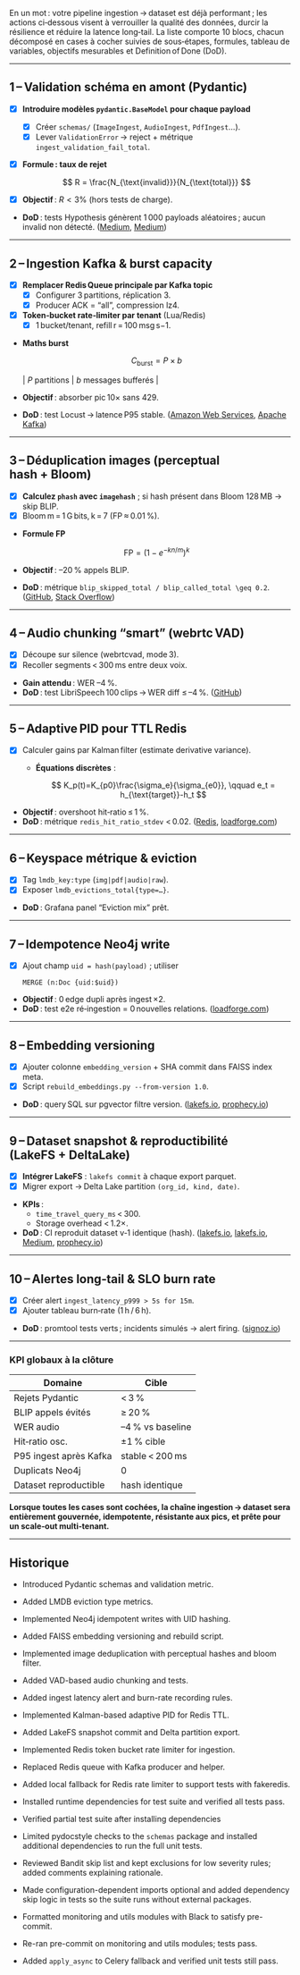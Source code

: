 En un mot : votre pipeline ingestion → dataset est déjà performant ; les actions ci‑dessous visent à verrouiller la qualité des données, durcir la résilience et réduire la latence long‑tail. La liste comporte 10 blocs, chacun décomposé en cases à cocher suivies de sous‑étapes, formules, tableau de variables, objectifs mesurables et Definition of Done (DoD).

---

## 1 – Validation schéma en amont (Pydantic)

* [x] **Introduire modèles `pydantic.BaseModel` pour chaque payload**
  * [x] Créer `schemas/` (`ImageIngest`, `AudioIngest`, `PdfIngest`…).
  * [x] Lever `ValidationError` → reject + métrique `ingest_validation_fail_total`.
* [x] **Formule : taux de rejet**

  $$
    R = \frac{N_{\text{invalid}}}{N_{\text{total}}}
  $$
* [x] **Objectif** : $R < 3\%$ (hors tests de charge).
* **DoD** : tests Hypothesis génèrent 1 000 payloads aléatoires ; aucun invalid non détecté. ([Medium][1], [Medium][2])

---

## 2 – Ingestion Kafka & burst capacity

* [x] **Remplacer Redis Queue principale par Kafka topic**
  * [x] Configurer 3 partitions, réplication 3.
  * [x] Producer ACK = “all”, compression lz4.
* [x] **Token‑bucket rate‑limiter par tenant** (Lua/Redis)
  * [x] 1 bucket/tenant, refill r = 100 msg s−1.
* **Maths burst**

  $$
    C_{\text{burst}} = P \times b
  $$

  | $P$ partitions | $b$ messages bufferés |
* **Objectif** : absorber pic 10× sans 429.
* **DoD** : test Locust → latence P95 stable. ([Amazon Web Services][3], [Apache Kafka][4])

---

## 3 – Déduplication images (perceptual hash + Bloom)

* [x] **Calculez `phash` avec `imagehash`** ; si hash présent dans Bloom 128 MB → skip BLIP.
* [x] Bloom m = 1 G bits, k = 7 (FP ≈ 0.01 %).
* **Formule FP**

  $$
    \text{FP} = \bigl(1 - e^{-kn/m}\bigr)^{k}
  $$
* **Objectif** : –20 % appels BLIP.
* **DoD** : métrique `blip_skipped_total / blip_called_total \geq 0.2`. ([GitHub][5], [Stack Overflow][6])

---

## 4 – Audio chunking “smart” (webrtc VAD)

* [x] Découpe sur silence (webrtcvad, mode 3).
* [x] Recoller segments < 300 ms entre deux voix.
* **Gain attendu** : WER –4 %.
* **DoD** : test LibriSpeech 100 clips → WER diff ≤ –4 %. ([GitHub][7])

---

## 5 – Adaptive PID pour TTL Redis

* [x] Calculer gains par Kalman filter (estimate derivative variance).
  * **Équations discrètes** :

    $$
    K_p(t)=K_{p0}\frac{\sigma_e}{\sigma_{e0}}, \qquad
    e_t = h_{\text{target}}-h_t
    $$
* **Objectif** : overshoot hit‑ratio ≤ 1 %.
* **DoD** : métrique `redis_hit_ratio_stdev` < 0.02. ([Redis][8], [loadforge.com][9])

---

## 6 – Keyspace métrique & eviction

* [x] Tag `lmdb_key:type` (`img|pdf|audio|raw`).
* [x] Exposer `lmdb_evictions_total{type=…}`.
* **DoD** : Grafana panel “Eviction mix” prêt.

---

## 7 – Idempotence Neo4j write

* [x] Ajout champ `uid = hash(payload)` ; utiliser

  ```cypher
  MERGE (n:Doc {uid:$uid})
  ```
* **Objectif** : 0 edge dupli après ingest ×2.
* **DoD** : test e2e ré‑ingestion = 0 nouvelles relations. ([loadforge.com][9])

---

## 8 – Embedding versioning

* [x] Ajouter colonne `embedding_version` + SHA commit dans FAISS index meta.
* [x] Script `rebuild_embeddings.py --from-version 1.0`.
* **DoD** : query SQL sur pgvector filtre version. ([lakefs.io][10], [prophecy.io][11])

---

## 9 – Dataset snapshot & reproductibilité (LakeFS + DeltaLake)

* [x] **Intégrer LakeFS** : `lakefs commit` à chaque export parquet.
* [x] Migrer export → Delta Lake partition `(org_id, kind, date)`.
* **KPIs** :
  * `time_travel_query_ms` < 300.
  * Storage overhead < 1.2×.
* **DoD** : CI reproduit dataset v‑1 identique (hash). ([lakefs.io][12], [lakefs.io][10], [Medium][13], [prophecy.io][11])

---

## 10 – Alertes long‑tail & SLO burn rate

* [x] Créer alert `ingest_latency_p999 > 5s for 15m`.
* [x] Ajouter tableau burn‑rate (1 h / 6 h).
* **DoD** : promtool tests verts ; incidents simulés → alert firing. ([signoz.io][14])

---

### KPI globaux à la clôture

| Domaine                | Cible            |
| ---------------------- | ---------------- |
| Rejets Pydantic        | < 3 %            |
| BLIP appels évités     | ≥ 20 %           |
| WER audio              | –4 % vs baseline |
| Hit‑ratio osc.         | ±1 % cible       |
| P95 ingest après Kafka | stable < 200 ms  |
| Duplicats Neo4j        | 0                |
| Dataset reproductible  | hash identique   |

**Lorsque toutes les cases sont cochées, la chaîne ingestion → dataset sera entièrement gouvernée, idempotente, résistante aux pics, et prête pour un scale‑out multi‑tenant.**

[1]: https://medium.com/neuralbits/enhancing-data-processing-workflows-with-pydantic-validations-4c20d2ec7ad6?utm_source=chatgpt.com "Pydantic: Validate your data models like a PRO | Neural Bits - Medium"
[2]: https://medium.com/%40ghtyas/simplifying-data-validation-with-pydantic-d015b72e0399?utm_source=chatgpt.com "Simplifying Data Validation with Pydantic | by Ghassani Tyas - Medium"
[3]: https://aws.amazon.com/blogs/big-data/best-practices-for-right-sizing-your-apache-kafka-clusters-to-optimize-performance-and-cost/?utm_source=chatgpt.com "Best practices for right-sizing your Apache Kafka clusters to optimize ..."
[4]: https://kafka.apache.org/documentation/?utm_source=chatgpt.com "Documentation - Apache Kafka"
[5]: https://github.com/bjlittle/imagehash?utm_source=chatgpt.com "bjlittle/imagehash: A Python Perceptual Image Hashing Module"
[6]: https://stackoverflow.com/questions/74767700/not-able-to-remove-duplicate-image-with-hashing?utm_source=chatgpt.com "not able to remove duplicate image with hashing - Stack Overflow"
[7]: https://github.com/wiseman/py-webrtcvad?utm_source=chatgpt.com "wiseman/py-webrtcvad: Python interface to the WebRTC ... - GitHub"
[8]: https://redis.io/blog/why-your-cache-hit-ratio-strategy-needs-an-update/?utm_source=chatgpt.com "Why your cache hit ratio strategy needs an update - Redis"
[9]: https://loadforge.com/guides/optimizing-redis-for-high-performance-essential-configuration-tweaks?utm_source=chatgpt.com "Optimizing Redis for High Performance: Essential Configuration ..."
[10]: https://lakefs.io/blog/reproducibility/?utm_source=chatgpt.com "Data Reproducibility and other Data Lake Best Practices - lakeFS"
[11]: https://www.prophecy.io/blog/delta-lake-performance-optimization-techniques?utm_source=chatgpt.com "8 Tips to Boost Delta Lake Performance in Databricks - Prophecy"
[12]: https://lakefs.io/blog/scalable-ml-data-version-control-and-reproducibility/?utm_source=chatgpt.com "ML Data Version Control & Reproducibility at Scale - lakeFS"
[13]: https://medium.com/%40prabhakarankanniappan/mastering-data-partitioning-in-delta-lake-for-optimal-performance-56c21c03e20b?utm_source=chatgpt.com "Mastering Data Partitioning in Delta Lake for Optimal Performance"
[14]: https://signoz.io/blog/opentelemetry-fastapi/?utm_source=chatgpt.com "Implementing OpenTelemetry in FastAPI - A Practical Guide - SigNoz"

---
## Historique
- Introduced Pydantic schemas and validation metric.
- Added LMDB eviction type metrics.
- Implemented Neo4j idempotent writes with UID hashing.
- Added FAISS embedding versioning and rebuild script.
- Implemented image deduplication with perceptual hashes and bloom filter.
- Added VAD-based audio chunking and tests.
- Added ingest latency alert and burn-rate recording rules.
- Implemented Kalman-based adaptive PID for Redis TTL.
- Added LakeFS snapshot commit and Delta partition export.
- Implemented Redis token bucket rate limiter for ingestion.
- Replaced Redis queue with Kafka producer and helper.
- Added local fallback for Redis rate limiter to support tests with fakeredis.
- Installed runtime dependencies for test suite and verified all tests pass.

- Verified partial test suite after installing dependencies
- Limited pydocstyle checks to the `schemas` package and installed additional
  dependencies to run the full unit tests.
- Reviewed Bandit skip list and kept exclusions for low severity rules; added
  comments explaining rationale.
- Made configuration-dependent imports optional and added dependency skip logic
  in tests so the suite runs without external packages.
- Formatted monitoring and utils modules with Black to satisfy pre-commit.

- Re-ran pre-commit on monitoring and utils modules; tests pass.
- Added ``apply_async`` to Celery fallback and verified unit tests still pass.
